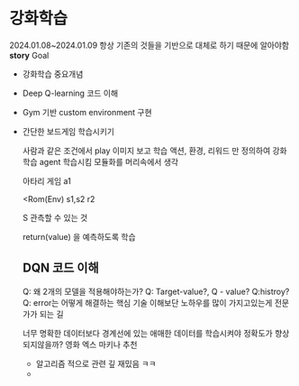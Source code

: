 # 강화학습
2024.01.08~2024.01.09
항상 기존의 것들을 기반으로 대체로 하기 때문에 알아야함
**story**
Goal
- 강화학습 중요개념
- Deep Q-learning 코드 이해
- Gym 기반 custom environment 구현
- 간단한 보드게임 학습시키기

  사람과 같은 조건에서 play
  이미지 보고 학습
  액션, 환경, 리워드
  만 정의하여 강화학습 agent 학습시킴
  모듈화를 머리속에서 생각

  아타리 게임
  <Agent> a1
  
  <Rom(Env) s1,s2
  r2
  
  S 관측할 수 있는 것

  return(value) 을 예측하도록 학습

  ## DQN 코드 이해
  Q: 왜 2개의 모델을 적용해야하는가?
  Q: Target-value?, Q - value?
  Q:histroy?
  Q: error는 어떻게 해결하는
  핵심 기술 이해보단 노하우를 많이 가지고있는게 전문가가 되는 길

  너무 명확한 데이터보다 경계선에 있는 애매한 데이터를 학습시켜야 정확도가 향상되지않을까?
  영화 엑스 마키나 추천
  - 알고리즘 적으로 관련 깊 재밌음 ㅋㅋ
  - 
